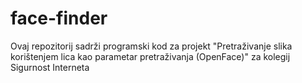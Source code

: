 # face-finder
Ovaj repozitorij sadrži programski kod za projekt "Pretraživanje slika korištenjem lica kao parametar pretraživanja (OpenFace)" za kolegij Sigurnost Interneta
